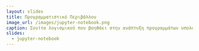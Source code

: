 ```yaml
---
layout: slides
title: Προγραμματιστικό Περιβάλλον
image_url: /images/jupyter-notebook.png
caption: Σουίτα λογισμικού που βοηθάει στην ανάπτυξη προγραμμάτων υπολογιστή.
slides:
  - jupyter-notebook
---
```

